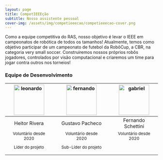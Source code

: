 ```yaml
---
layout: page
title: CompetIEEEção
subtitle: Nosso assistente pessoal
cover-img: /assets/img/competieeecao/competieeecao-cover.png
---
```


Como a equipe competitiva do RAS, nosso objetivo é levar o IEEE em campeonatos de robótica de todos os tamanhos! Atualmente, temos como objetivo participar de um campeonato de futebol da RobôCup, a CBR, na categoria very small soccer. Construiremos nossos próprios robôs jogadores, controlados por visão computacional e criaremos um time para jogar contra outros nos torneios!


### Equipe de Desenvolvimento
<div class="row">
  <div class=" col-xl-auto offset-xl-0 col-lg-4 offset-lg-0">
    <div class="mobile-side-scroller">
      <table class="table-borderless highlight">
        <thead>
          <tr>
            <th><center><img src="{{ 'assets/img/voluntarios/semfoto.png' | relative_url }}" width="100" alt="leonardo" class="img-fluid rounded-circle" /></center></th>
            <th></th>
            <th><center><img src="{{ 'assets/img/voluntarios/Fernando_Schettini.jpg' | relative_url }}" width="100" alt="fernando" class="img-fluid rounded-circle"/></center></th>
            <th></th>
            <th><center><img src="{{ 'assets/img/voluntarios/Gustavo_Pacheco.jpg' | relative_url }}" width="100" alt="gabriel" class="img-fluid rounded-circle" /></center></th>
          </tr>
        </thead>
        <tbody>
          <tr class="font-weight-bolder" style="text-align: center margin-top: 0">
            <td width="33%"><center>Heitor Rivera</center></td>
            <td></td>
            <td width="33%"><center>Gustavo Pacheco</center></td>
            <td></td>
            <td width="33%"><center>Fernando Schettini</center></td>
          </tr>
          <tr style="text-align: center" >
            <td style="vertical-align: top"><small><center>Voluntário desde 2020 <p/> Líder do projeto</center></small></td>
            <td></td>
            <td style="vertical-align: top"><small><center>Voluntário desde 2020<p/> Sub-Líder do projeto</center></small></td>
            <td></td>
            <td style="vertical-align: top"><small><center>Voluntário desde 2020</center></small></td>
          </tr>
        </tbody>
      </table>
    </div>
  </div>
</div>
